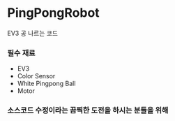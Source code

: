 # PingPongRobot
EV3 공 나르는 코드

### 필수 재료
- EV3
- Color Sensor
- White Pingpong Ball
- Motor

### 소스코드 수정이라는 끔찍한 도전을 하시는 분들을 위해